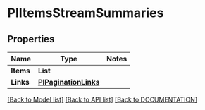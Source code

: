 # PIItemsStreamSummaries

## Properties
Name | Type | Notes
------------ | ------------- | -------------
**Items** | **List<PIStreamSummaries>**
**Links** | **[**PIPaginationLinks**](../models/PIPaginationLinks.md)**

[[Back to Model list]](../../DOCUMENTATION.md#documentation-for-models) [[Back to API list]](../../DOCUMENTATION.md#documentation-for-api-endpoints) [[Back to DOCUMENTATION]](../../DOCUMENTATION.md)
